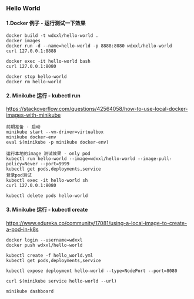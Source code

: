 ### Hello World

#### 1.Docker 例子 - 运行测试一下效果
```
docker build -t wdxxl/hello-world .
docker images
docker run -d --name=hello-world -p 8888:8080 wdxxl/hello-world
curl 127.0.0.1:8888

docker exec -it hello-world bash
curl 127.0.0.1:8080

docker stop hello-world
docker rm hello-world
```

#### 2. Minikube 运行 - kubectl run

https://stackoverflow.com/questions/42564058/how-to-use-local-docker-images-with-minikube
```
前期准备 - 启动
minikube start --vm-driver=virtualbox
minikube docker-env
eval $(minikube -p minikube docker-env)

运行本地的image 测试效果 - only pod
kubectl run hello-world --image=wdxxl/hello-world --image-pull-policy=Never --port=9999
kubectl get pods,deployments,service
登录pod测试
kubectl exec -it hello-world sh
curl 127.0.0.1:8080

kubectl delete pods hello-world
```

#### 3. Minikube 运行 - kubectl create
https://www.edureka.co/community/17081/using-a-local-image-to-create-a-pod-in-k8s
```
docker login --username=wdxxl
docker push wdxxl/hello-world

kubectl create -f hello_world.yml
kubectl get pods,deployments,service

kubectl expose deployment hello-world --type=NodePort --port=8080

curl $(minikube service hello-world --url)

minikube dashboard
```

